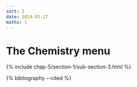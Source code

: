 ```yaml
---
sort: 3
date: 2024-03-27
maths: 1
---
```


# The Chemistry menu

{% include chap-5/section-1/sub-section-3.html %}

{% bibliography --cited %}


